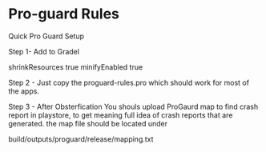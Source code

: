 # Pro-guard Rules
Quick Pro Guard Setup 

Step 1- Add to Gradel

shrinkResources true
minifyEnabled true

Step 2 - Just copy the 
proguard-rules.pro
which should work for most
of the apps.

Step 3 - After Obsterfication
You shouls upload ProGaurd map to find crash report in playstore,
to get meaning full idea of crash reports that are generated.
the map file should be located under

build/outputs/proguard/release/mapping.txt



